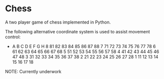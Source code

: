 # Chess
A two player game of chess implemented in Python.

The following alternative coordinate system is used to assist movement control:

-   A   B   C   D   E   F   G   H
8   81  82  83  84  85  86  87  88
7   71  72  73  74  75  76  77  78
6   61  62  63  64  65  66  67  68
5   51  52  53  54  55  56  57  58
4   41  42  43  44  45  46  47  48
3   31  32  33  34  35  36  37  38
2   21  22  23  24  25  26  27  28
1   11  12  13  14  15  16  17  18

NOTE: Currently underwork
